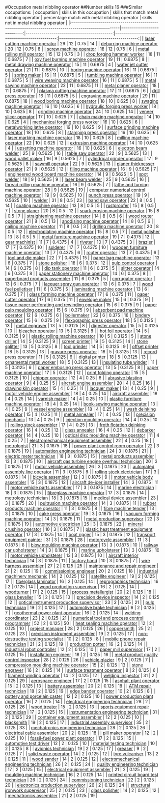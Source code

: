 #Occupation metal nibbling operator
##Number skills 16
###Similar occupations:
| occupation                                                                                            |   skills in this occupation |   skills that match metal nibbling operator |   percentage match with metal nibbling operator |   skills not in metal nibbling operator |
|:------------------------------------------------------------------------------------------------------|----------------------------:|--------------------------------------------:|------------------------------------------------:|----------------------------------------:|
| [laser cutting machine operator](laser_cutting_machine_operator.md)                                   |                          26 |                                          12 |                                          0.75   |                                      14 |
| [deburring machine operator](deburring_machine_operator.md)                                           |                          20 |                                          12 |                                          0.75   |                                       8 |
| [screw machine operator](screw_machine_operator.md)                                                   |                          18 |                                          12 |                                          0.75   |                                       6 |
| [metal rolling mill operator](metal_rolling_mill_operator.md)                                         |                          15 |                                          12 |                                          0.75   |                                       3 |
| [drop forging hammer worker](drop_forging_hammer_worker.md)                                           |                          18 |                                          11 |                                          0.6875 |                                       7 |
| [oxy fuel burning machine operator](oxy_fuel_burning_machine_operator.md)                             |                          19 |                                          11 |                                          0.6875 |                                       8 |
| [metal drawing machine operator](metal_drawing_machine_operator.md)                                   |                          15 |                                          11 |                                          0.6875 |                                       4 |
| [water jet cutter operator](water_jet_cutter_operator.md)                                             |                          21 |                                          11 |                                          0.6875 |                                      10 |
| [boring machine operator](boring_machine_operator.md)                                                 |                          16 |                                          11 |                                          0.6875 |                                       5 |
| [spring maker](spring_maker.md)                                                                       |                          16 |                                          11 |                                          0.6875 |                                       5 |
| [tumbling machine operator](tumbling_machine_operator.md)                                             |                          16 |                                          11 |                                          0.6875 |                                       5 |
| [wire weaving machine operator](wire_weaving_machine_operator.md)                                     |                          16 |                                          11 |                                          0.6875 |                                       5 |
| [metal sawing machine operator](metal_sawing_machine_operator.md)                                     |                          22 |                                          11 |                                          0.6875 |                                      11 |
| [metal planer operator](metal_planer_operator.md)                                                     |                          18 |                                          11 |                                          0.6875 |                                       7 |
| [plasma cutting machine operator](plasma_cutting_machine_operator.md)                                 |                          17 |                                          11 |                                          0.6875 |                                       6 |
| [drill press operator](drill_press_operator.md)                                                       |                          16 |                                          11 |                                          0.6875 |                                       5 |
| [engraving machine operator](engraving_machine_operator.md)                                           |                          29 |                                          11 |                                          0.6875 |                                      18 |
| [wood boring machine operator](wood_boring_machine_operator.md)                                       |                          18 |                                          10 |                                          0.625  |                                       8 |
| [swaging machine operator](swaging_machine_operator.md)                                               |                          16 |                                          10 |                                          0.625  |                                       6 |
| [hydraulic forging press worker](hydraulic_forging_press_worker.md)                                   |                          18 |                                          10 |                                          0.625  |                                       8 |
| [grinding machine operator](grinding_machine_operator.md)                                             |                          24 |                                          10 |                                          0.625  |                                      14 |
| [veneer slicer operator](veneer_slicer_operator.md)                                                   |                          17 |                                          10 |                                          0.625  |                                       7 |
| [chain making machine operator](chain_making_machine_operator.md)                                     |                          14 |                                          10 |                                          0.625  |                                       4 |
| [mechanical forging press worker](mechanical_forging_press_worker.md)                                 |                          16 |                                          10 |                                          0.625  |                                       6 |
| [metalworking lathe operator](metalworking_lathe_operator.md)                                         |                          19 |                                          10 |                                          0.625  |                                       9 |
| [surface grinding machine operator](surface_grinding_machine_operator.md)                             |                          18 |                                          10 |                                          0.625  |                                       8 |
| [stamping press operator](stamping_press_operator.md)                                                 |                          16 |                                          10 |                                          0.625  |                                       6 |
| [laser marking machine operator](laser_marking_machine_operator.md)                                   |                          18 |                                          10 |                                          0.625  |                                       8 |
| [milling machine operator](milling_machine_operator.md)                                               |                          22 |                                          10 |                                          0.625  |                                      12 |
| [extrusion machine operator](extrusion_machine_operator.md)                                           |                          14 |                                          10 |                                          0.625  |                                       4 |
| [upsetting machine operator](upsetting_machine_operator.md)                                           |                          16 |                                          10 |                                          0.625  |                                       6 |
| [electron beam welder](electron_beam_welder.md)                                                       |                          25 |                                           9 |                                          0.5625 |                                      16 |
| [table saw operator](table_saw_operator.md)                                                           |                          22 |                                           9 |                                          0.5625 |                                      13 |
| [wood pallet maker](wood_pallet_maker.md)                                                             |                          16 |                                           9 |                                          0.5625 |                                       7 |
| [cylindrical grinder operator](cylindrical_grinder_operator.md)                                       |                          17 |                                           9 |                                          0.5625 |                                       8 |
| [sawmill operator](sawmill_operator.md)                                                               |                          22 |                                           9 |                                          0.5625 |                                      13 |
| [planer thicknesser operator](planer_thicknesser_operator.md)                                         |                          21 |                                           9 |                                          0.5625 |                                      12 |
| [filing machine operator](filing_machine_operator.md)                                                 |                          16 |                                           9 |                                          0.5625 |                                       7 |
| [engineered wood board machine operator](engineered_wood_board_machine_operator.md)                   |                          14 |                                           9 |                                          0.5625 |                                       5 |
| [spot welder](spot_welder.md)                                                                         |                          18 |                                           9 |                                          0.5625 |                                       9 |
| [laser beam welder](laser_beam_welder.md)                                                             |                          25 |                                           9 |                                          0.5625 |                                      16 |
| [thread rolling machine operator](thread_rolling_machine_operator.md)                                 |                          16 |                                           9 |                                          0.5625 |                                       7 |
| [lathe and turning machine operator](lathe_and_turning_machine_operator.md)                           |                          28 |                                           9 |                                          0.5625 |                                      19 |
| [computer numerical control machine operator](computer_numerical_control_machine_operator.md)         |                          19 |                                           9 |                                          0.5625 |                                      10 |
| [punch press operator](punch_press_operator.md)                                                       |                          19 |                                           9 |                                          0.5625 |                                      10 |
| [welder](welder.md)                                                                                   |                          31 |                                           8 |                                          0.5    |                                      23 |
| [band saw operator](band_saw_operator.md)                                                             |                          22 |                                           8 |                                          0.5    |                                      14 |
| [coating machine operator](coating_machine_operator.md)                                               |                          13 |                                           8 |                                          0.5    |                                       5 |
| [rustproofer](rustproofer.md)                                                                         |                          15 |                                           8 |                                          0.5    |                                       7 |
| [stone planer](stone_planer.md)                                                                       |                          20 |                                           8 |                                          0.5    |                                      12 |
| [spark erosion machine operator](spark_erosion_machine_operator.md)                                   |                          15 |                                           8 |                                          0.5    |                                       7 |
| [straightening machine operator](straightening_machine_operator.md)                                   |                          14 |                                           8 |                                          0.5    |                                       6 |
| [wood router operator](wood_router_operator.md)                                                       |                          21 |                                           8 |                                          0.5    |                                      13 |
| [anodising machine operator](anodising_machine_operator.md)                                           |                          14 |                                           8 |                                          0.5    |                                       6 |
| [nailing machine operator](nailing_machine_operator.md)                                               |                          11 |                                           8 |                                          0.5    |                                       3 |
| [drilling machine operator](drilling_machine_operator.md)                                             |                          20 |                                           8 |                                          0.5    |                                      12 |
| [electroplating machine operator](electroplating_machine_operator.md)                                 |                          15 |                                           8 |                                          0.5    |                                       7 |
| [metal polisher](metal_polisher.md)                                                                   |                          13 |                                           8 |                                          0.5    |                                       5 |
| [metal furniture machine operator](metal_furniture_machine_operator.md)                               |                          19 |                                           7 |                                          0.4375 |                                      12 |
| [gear machinist](gear_machinist.md)                                                                   |                          11 |                                           7 |                                          0.4375 |                                       4 |
| [riveter](riveter.md)                                                                                 |                          10 |                                           7 |                                          0.4375 |                                       3 |
| [brazier](brazier.md)                                                                                 |                          17 |                                           7 |                                          0.4375 |                                      10 |
| [solderer](solderer.md)                                                                               |                          17 |                                           7 |                                          0.4375 |                                      10 |
| [wooden furniture machine operator](wooden_furniture_machine_operator.md)                             |                          13 |                                           7 |                                          0.4375 |                                       6 |
| [router operator](router_operator.md)                                                                 |                          13 |                                           7 |                                          0.4375 |                                       6 |
| [tool and die maker](tool_and_die_maker.md)                                                           |                          22 |                                           7 |                                          0.4375 |                                      15 |
| [paper bag machine operator](paper_bag_machine_operator.md)                                           |                          13 |                                           6 |                                          0.375  |                                       7 |
| [stone polisher](stone_polisher.md)                                                                   |                          18 |                                           6 |                                          0.375  |                                      12 |
| [pulp control operator](pulp_control_operator.md)                                                     |                          14 |                                           6 |                                          0.375  |                                       8 |
| [dip tank operator](dip_tank_operator.md)                                                             |                          11 |                                           6 |                                          0.375  |                                       5 |
| [slitter operator](slitter_operator.md)                                                               |                          14 |                                           6 |                                          0.375  |                                       8 |
| [paper stationery machine operator](paper_stationery_machine_operator.md)                             |                          14 |                                           6 |                                          0.375  |                                       8 |
| [paperboard products assembler](paperboard_products_assembler.md)                                     |                          11 |                                           6 |                                          0.375  |                                       5 |
| [corrugator operator](corrugator_operator.md)                                                         |                          13 |                                           6 |                                          0.375  |                                       7 |
| [lacquer spray gun operator](lacquer_spray_gun_operator.md)                                           |                          13 |                                           6 |                                          0.375  |                                       7 |
| [wood fuel pelletiser](wood_fuel_pelletiser.md)                                                       |                          11 |                                           6 |                                          0.375  |                                       5 |
| [laminating machine operator](laminating_machine_operator.md)                                         |                          13 |                                           6 |                                          0.375  |                                       7 |
| [glass forming machine operator](glass_forming_machine_operator.md)                                   |                          17 |                                           6 |                                          0.375  |                                      11 |
| [paper cutter operator](paper_cutter_operator.md)                                                     |                          17 |                                           6 |                                          0.375  |                                      11 |
| [envelope maker](envelope_maker.md)                                                                   |                          15 |                                           6 |                                          0.375  |                                       9 |
| [tissue paper perforating and rewinding operator](tissue_paper_perforating_and_rewinding_operator.md) |                          15 |                                           6 |                                          0.375  |                                       9 |
| [paper pulp moulding operator](paper_pulp_moulding_operator.md)                                       |                          15 |                                           6 |                                          0.375  |                                       9 |
| [absorbent pad machine operator](absorbent_pad_machine_operator.md)                                   |                          12 |                                           6 |                                          0.375  |                                       6 |
| [boilermaker](boilermaker.md)                                                                         |                          22 |                                           6 |                                          0.375  |                                      16 |
| [bindery operator](bindery_operator.md)                                                               |                          15 |                                           6 |                                          0.375  |                                       9 |
| [flexographic press operator](flexographic_press_operator.md)                                         |                          18 |                                           5 |                                          0.3125 |                                      13 |
| [metal engraver](metal_engraver.md)                                                                   |                          13 |                                           5 |                                          0.3125 |                                       8 |
| [digester operator](digester_operator.md)                                                             |                          15 |                                           5 |                                          0.3125 |                                      10 |
| [bleacher operator](bleacher_operator.md)                                                             |                          13 |                                           5 |                                          0.3125 |                                       8 |
| [hot foil operator](hot_foil_operator.md)                                                             |                          14 |                                           5 |                                          0.3125 |                                       9 |
| [plastic rolling machine operator](plastic_rolling_machine_operator.md)                               |                          10 |                                           5 |                                          0.3125 |                                       5 |
| [stone driller](stone_driller.md)                                                                     |                          14 |                                           5 |                                          0.3125 |                                       9 |
| [screen printer](screen_printer.md)                                                                   |                          19 |                                           5 |                                          0.3125 |                                      14 |
| [stone splitter](stone_splitter.md)                                                                   |                          13 |                                           5 |                                          0.3125 |                                       8 |
| [tool grinder](tool_grinder.md)                                                                       |                          14 |                                           5 |                                          0.3125 |                                       9 |
| [offset printer](offset_printer.md)                                                                   |                          18 |                                           5 |                                          0.3125 |                                      13 |
| [gravure press operator](gravure_press_operator.md)                                                   |                          18 |                                           5 |                                          0.3125 |                                      13 |
| [record press operator](record_press_operator.md)                                                     |                          11 |                                           5 |                                          0.3125 |                                       6 |
| [digital printer](digital_printer.md)                                                                 |                          18 |                                           5 |                                          0.3125 |                                      13 |
| [ornamental metal worker](ornamental_metal_worker.md)                                                 |                          18 |                                           5 |                                          0.3125 |                                      13 |
| [insulating tube winder](insulating_tube_winder.md)                                                   |                          11 |                                           5 |                                          0.3125 |                                       6 |
| [paper embosing press operator](paper_embosing_press_operator.md)                                     |                          13 |                                           5 |                                          0.3125 |                                       8 |
| [paper machine operator](paper_machine_operator.md)                                                   |                          17 |                                           5 |                                          0.3125 |                                      12 |
| [print folding operator](print_folding_operator.md)                                                   |                          15 |                                           5 |                                          0.3125 |                                      10 |
| [chipper operator](chipper_operator.md)                                                               |                          12 |                                           4 |                                          0.25   |                                       8 |
| [abrasive blasting operator](abrasive_blasting_operator.md)                                           |                           9 |                                           4 |                                          0.25   |                                       5 |
| [aircraft engine assembler](aircraft_engine_assembler.md)                                             |                          20 |                                           4 |                                          0.25   |                                      16 |
| [drawing kiln operator](drawing_kiln_operator.md)                                                     |                          15 |                                           4 |                                          0.25   |                                      11 |
| [lacquer maker](lacquer_maker.md)                                                                     |                          13 |                                           4 |                                          0.25   |                                       9 |
| [motor vehicle engine assembler](motor_vehicle_engine_assembler.md)                                   |                          18 |                                           4 |                                          0.25   |                                      14 |
| [aircraft assembler](aircraft_assembler.md)                                                           |                          18 |                                           4 |                                          0.25   |                                      14 |
| [varnish maker](varnish_maker.md)                                                                     |                          14 |                                           4 |                                          0.25   |                                      10 |
| [plastic furniture machine operator](plastic_furniture_machine_operator.md)                           |                          18 |                                           4 |                                          0.25   |                                      14 |
| [book-sewing machine operator](book-sewing_machine_operator.md)                                       |                          13 |                                           4 |                                          0.25   |                                       9 |
| [vessel engine assembler](vessel_engine_assembler.md)                                                 |                          18 |                                           4 |                                          0.25   |                                      14 |
| [wash deinking operator](wash_deinking_operator.md)                                                   |                          15 |                                           4 |                                          0.25   |                                      11 |
| [metal annealer](metal_annealer.md)                                                                   |                          17 |                                           4 |                                          0.25   |                                      13 |
| [precision mechanic](precision_mechanic.md)                                                           |                          13 |                                           4 |                                          0.25   |                                       9 |
| [injection moulding operator](injection_moulding_operator.md)                                         |                          14 |                                           4 |                                          0.25   |                                      10 |
| [rolling stock assembler](rolling_stock_assembler.md)                                                 |                          17 |                                           4 |                                          0.25   |                                      13 |
| [froth flotation deinking operator](froth_flotation_deinking_operator.md)                             |                          16 |                                           4 |                                          0.25   |                                      12 |
| [glass annealer](glass_annealer.md)                                                                   |                          16 |                                           4 |                                          0.25   |                                      12 |
| [debarker operator](debarker_operator.md)                                                             |                          14 |                                           4 |                                          0.25   |                                      10 |
| [optical disc moulding machine operator](optical_disc_moulding_machine_operator.md)                   |                          11 |                                           4 |                                          0.25   |                                       7 |
| [electromechanical equipment assembler](electromechanical_equipment_assembler.md)                     |                          22 |                                           4 |                                          0.25   |                                      18 |
| [metrologist](metrologist.md)                                                                         |                          21 |                                           3 |                                          0.1875 |                                      18 |
| [power plant control room operator](power_plant_control_room_operator.md)                             |                          22 |                                           3 |                                          0.1875 |                                      19 |
| [automation engineering technician](automation_engineering_technician.md)                             |                          24 |                                           3 |                                          0.1875 |                                      21 |
| [electric meter technician](electric_meter_technician.md)                                             |                          18 |                                           3 |                                          0.1875 |                                      15 |
| [metal products assembler](metal_products_assembler.md)                                               |                          13 |                                           3 |                                          0.1875 |                                      10 |
| [aircraft gas turbine engine overhaul technician](aircraft_gas_turbine_engine_overhaul_technician.md) |                          20 |                                           3 |                                          0.1875 |                                      17 |
| [motor vehicle assembler](motor_vehicle_assembler.md)                                                 |                          26 |                                           3 |                                          0.1875 |                                      23 |
| [automated assembly line operator](automated_assembly_line_operator.md)                               |                          11 |                                           3 |                                          0.1875 |                                       8 |
| [rolling stock electrician](rolling_stock_electrician.md)                                             |                          17 |                                           3 |                                          0.1875 |                                      14 |
| [bicycle assembler](bicycle_assembler.md)                                                             |                          12 |                                           3 |                                          0.1875 |                                       9 |
| [motor vehicle body assembler](motor_vehicle_body_assembler.md)                                       |                          15 |                                           3 |                                          0.1875 |                                      12 |
| [aircraft de-icer installer](aircraft_de-icer_installer.md)                                           |                          14 |                                           3 |                                          0.1875 |                                      11 |
| [motor vehicle parts assembler](motor_vehicle_parts_assembler.md)                                     |                          17 |                                           3 |                                          0.1875 |                                      14 |
| [marine electrician](marine_electrician.md)                                                           |                          18 |                                           3 |                                          0.1875 |                                      15 |
| [fibreglass machine operator](fibreglass_machine_operator.md)                                         |                          17 |                                           3 |                                          0.1875 |                                      14 |
| [metrology technician](metrology_technician.md)                                                       |                          18 |                                           3 |                                          0.1875 |                                      15 |
| [medical device assembler](medical_device_assembler.md)                                               |                          23 |                                           3 |                                          0.1875 |                                      20 |
| [pultrusion machine operator](pultrusion_machine_operator.md)                                         |                          14 |                                           3 |                                          0.1875 |                                      11 |
| [rubber products machine operator](rubber_products_machine_operator.md)                               |                          11 |                                           3 |                                          0.1875 |                                       8 |
| [fibre machine tender](fibre_machine_tender.md)                                                       |                          13 |                                           3 |                                          0.1875 |                                      10 |
| [cake press operator](cake_press_operator.md)                                                         |                          19 |                                           3 |                                          0.1875 |                                      16 |
| [vacuum forming machine operator](vacuum_forming_machine_operator.md)                                 |                          14 |                                           3 |                                          0.1875 |                                      11 |
| [metal production supervisor](metal_production_supervisor.md)                                         |                          22 |                                           3 |                                          0.1875 |                                      19 |
| [automotive electrician](automotive_electrician.md)                                                   |                          25 |                                           3 |                                          0.1875 |                                      22 |
| [mineral crushing operator](mineral_crushing_operator.md)                                             |                          10 |                                           3 |                                          0.1875 |                                       7 |
| [plastic heat treatment equipment operator](plastic_heat_treatment_equipment_operator.md)             |                          17 |                                           3 |                                          0.1875 |                                      14 |
| [boat rigger](boat_rigger.md)                                                                         |                          15 |                                           3 |                                          0.1875 |                                      12 |
| [transport equipment painter](transport_equipment_painter.md)                                         |                          31 |                                           3 |                                          0.1875 |                                      28 |
| [motorcycle assembler](motorcycle_assembler.md)                                                       |                          11 |                                           3 |                                          0.1875 |                                       8 |
| [blow moulding machine operator](blow_moulding_machine_operator.md)                                   |                          13 |                                           3 |                                          0.1875 |                                      10 |
| [railway car upholsterer](railway_car_upholsterer.md)                                                 |                          14 |                                           3 |                                          0.1875 |                                      11 |
| [marine upholsterer](marine_upholsterer.md)                                                           |                          13 |                                           3 |                                          0.1875 |                                      10 |
| [motor vehicle upholsterer](motor_vehicle_upholsterer.md)                                             |                          13 |                                           3 |                                          0.1875 |                                      10 |
| [aircraft interior technician](aircraft_interior_technician.md)                                       |                          14 |                                           3 |                                          0.1875 |                                      11 |
| [factory hand](factory_hand.md)                                                                       |                          10 |                                           3 |                                          0.1875 |                                       7 |
| [wire harness assembler](wire_harness_assembler.md)                                                   |                          27 |                                           2 |                                          0.125  |                                      25 |
| [maintenance and repair engineer](maintenance_and_repair_engineer.md)                                 |                          21 |                                           2 |                                          0.125  |                                      19 |
| [commissioning engineer](commissioning_engineer.md)                                                   |                          20 |                                           2 |                                          0.125  |                                      18 |
| [industrial machinery mechanic](industrial_machinery_mechanic.md)                                     |                          14 |                                           2 |                                          0.125  |                                      12 |
| [satellite engineer](satellite_engineer.md)                                                           |                          19 |                                           2 |                                          0.125  |                                      17 |
| [fiberglass laminator](fiberglass_laminator.md)                                                       |                          16 |                                           2 |                                          0.125  |                                      14 |
| [reprographics technician](reprographics_technician.md)                                               |                          16 |                                           2 |                                          0.125  |                                      14 |
| [wood production supervisor](wood_production_supervisor.md)                                           |                          16 |                                           2 |                                          0.125  |                                      14 |
| [woodturner](woodturner.md)                                                                           |                          17 |                                           2 |                                          0.125  |                                      15 |
| [process metallurgist](process_metallurgist.md)                                                       |                          20 |                                           2 |                                          0.125  |                                      18 |
| [glass beveller](glass_beveller.md)                                                                   |                          15 |                                           2 |                                          0.125  |                                      13 |
| [precision device inspector](precision_device_inspector.md)                                           |                          14 |                                           2 |                                          0.125  |                                      12 |
| [optical instrument production supervisor](optical_instrument_production_supervisor.md)               |                          23 |                                           2 |                                          0.125  |                                      21 |
| [pulp technician](pulp_technician.md)                                                                 |                          19 |                                           2 |                                          0.125  |                                      17 |
| [automotive brake technician](automotive_brake_technician.md)                                         |                           9 |                                           2 |                                          0.125  |                                       7 |
| [geothermal power plant operator](geothermal_power_plant_operator.md)                                 |                          16 |                                           2 |                                          0.125  |                                      14 |
| [welding coordinator](welding_coordinator.md)                                                         |                          23 |                                           2 |                                          0.125  |                                      21 |
| [numerical tool and process control programmer](numerical_tool_and_process_control_programmer.md)     |                          52 |                                           2 |                                          0.125  |                                      50 |
| [heat sealing machine operator](heat_sealing_machine_operator.md)                                     |                          12 |                                           2 |                                          0.125  |                                      10 |
| [project manager](project_manager.md)                                                                 |                          28 |                                           2 |                                          0.125  |                                      26 |
| [coppersmith](coppersmith.md)                                                                         |                          25 |                                           2 |                                          0.125  |                                      23 |
| [precision instrument assembler](precision_instrument_assembler.md)                                   |                          19 |                                           2 |                                          0.125  |                                      17 |
| [non-destructive testing specialist](non-destructive_testing_specialist.md)                           |                          10 |                                           2 |                                          0.125  |                                       8 |
| [mobile phone repair technician](mobile_phone_repair_technician.md)                                   |                          21 |                                           2 |                                          0.125  |                                      19 |
| [production potter](production_potter.md)                                                             |                          16 |                                           2 |                                          0.125  |                                      14 |
| [industrial robot controller](industrial_robot_controller.md)                                         |                          12 |                                           2 |                                          0.125  |                                      10 |
| [paper mill supervisor](paper_mill_supervisor.md)                                                     |                          17 |                                           2 |                                          0.125  |                                      15 |
| [installation engineer](installation_engineer.md)                                                     |                          18 |                                           2 |                                          0.125  |                                      16 |
| [metal product quality control inspector](metal_product_quality_control_inspector.md)                 |                          28 |                                           2 |                                          0.125  |                                      26 |
| [vehicle glazier](vehicle_glazier.md)                                                                 |                           9 |                                           2 |                                          0.125  |                                       7 |
| [compression moulding machine operator](compression_moulding_machine_operator.md)                     |                          15 |                                           2 |                                          0.125  |                                      13 |
| [stone engraver](stone_engraver.md)                                                                   |                          16 |                                           2 |                                          0.125  |                                      14 |
| [surface treatment operator](surface_treatment_operator.md)                                           |                           8 |                                           2 |                                          0.125  |                                       6 |
| [filament winding operator](filament_winding_operator.md)                                             |                          14 |                                           2 |                                          0.125  |                                      12 |
| [welding inspector](welding_inspector.md)                                                             |                          31 |                                           2 |                                          0.125  |                                      29 |
| [aerospace engineer](aerospace_engineer.md)                                                           |                          17 |                                           2 |                                          0.125  |                                      15 |
| [asphalt plant operator](asphalt_plant_operator.md)                                                   |                          15 |                                           2 |                                          0.125  |                                      13 |
| [battery assembler](battery_assembler.md)                                                             |                          20 |                                           2 |                                          0.125  |                                      18 |
| [ATM repair technician](ATM_repair_technician.md)                                                     |                          18 |                                           2 |                                          0.125  |                                      16 |
| [edge bander operator](edge_bander_operator.md)                                                       |                          10 |                                           2 |                                          0.125  |                                       8 |
| [pottery and porcelain caster](pottery_and_porcelain_caster.md)                                       |                          12 |                                           2 |                                          0.125  |                                      10 |
| [power production plant operator](power_production_plant_operator.md)                                 |                          16 |                                           2 |                                          0.125  |                                      14 |
| [electrical engineering technician](electrical_engineering_technician.md)                             |                          28 |                                           2 |                                          0.125  |                                      26 |
| [wood treater](wood_treater.md)                                                                       |                          15 |                                           2 |                                          0.125  |                                      13 |
| [sports equipment repair technician](sports_equipment_repair_technician.md)                           |                          17 |                                           2 |                                          0.125  |                                      15 |
| [instrumentation engineering technician](instrumentation_engineering_technician.md)                   |                          31 |                                           2 |                                          0.125  |                                      29 |
| [container equipment assembler](container_equipment_assembler.md)                                     |                          12 |                                           2 |                                          0.125  |                                      10 |
| [blacksmith](blacksmith.md)                                                                           |                          19 |                                           2 |                                          0.125  |                                      17 |
| [industrial assembly supervisor](industrial_assembly_supervisor.md)                                   |                          35 |                                           2 |                                          0.125  |                                      33 |
| [mechatronics engineering technician](mechatronics_engineering_technician.md)                         |                          28 |                                           2 |                                          0.125  |                                      26 |
| [electrical cable assembler](electrical_cable_assembler.md)                                           |                          20 |                                           2 |                                          0.125  |                                      18 |
| [pill maker operator](pill_maker_operator.md)                                                         |                          12 |                                           2 |                                          0.125  |                                      10 |
| [fossil-fuel power plant operator](fossil-fuel_power_plant_operator.md)                               |                          17 |                                           2 |                                          0.125  |                                      15 |
| [automotive test driver](automotive_test_driver.md)                                                   |                          12 |                                           2 |                                          0.125  |                                      10 |
| [material testing technician](material_testing_technician.md)                                         |                          10 |                                           2 |                                          0.125  |                                       8 |
| [avionics technician](avionics_technician.md)                                                         |                          19 |                                           2 |                                          0.125  |                                      17 |
| [greaser](greaser.md)                                                                                 |                           9 |                                           2 |                                          0.125  |                                       7 |
| [solid waste operator](solid_waste_operator.md)                                                       |                          14 |                                           2 |                                          0.125  |                                      12 |
| [tyre vulcaniser](tyre_vulcaniser.md)                                                                 |                          13 |                                           2 |                                          0.125  |                                      11 |
| [wood sander](wood_sander.md)                                                                         |                          14 |                                           2 |                                          0.125  |                                      12 |
| [electromechanical engineering technician](electromechanical_engineering_technician.md)               |                          26 |                                           2 |                                          0.125  |                                      24 |
| [quality engineering technician](quality_engineering_technician.md)                                   |                          17 |                                           2 |                                          0.125  |                                      15 |
| [electrical equipment assembler](electrical_equipment_assembler.md)                                   |                          21 |                                           2 |                                          0.125  |                                      19 |
| [moulding machine technician](moulding_machine_technician.md)                                         |                          16 |                                           2 |                                          0.125  |                                      14 |
| [printed circuit board test technician](printed_circuit_board_test_technician.md)                     |                          26 |                                           2 |                                          0.125  |                                      24 |
| [commissioning technician](commissioning_technician.md)                                               |                          22 |                                           2 |                                          0.125  |                                      20 |
| [electronics production supervisor](electronics_production_supervisor.md)                             |                          26 |                                           2 |                                          0.125  |                                      24 |
| [structural ironwork supervisor](structural_ironwork_supervisor.md)                                   |                          25 |                                           2 |                                          0.125  |                                      23 |
| [glass polisher](glass_polisher.md)                                                                   |                          14 |                                           2 |                                          0.125  |                                      12 |
| [mechatronics assembler](mechatronics_assembler.md)                                                   |                          21 |                                           2 |                                          0.125  |                                      19 |
